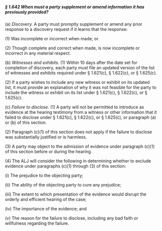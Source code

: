 ##### § 1.642 When must a party supplement or amend information it has previously provided? #####

(a) *Discovery.* A party must promptly supplement or amend any prior response to a discovery request if it learns that the response:

(1) Was incomplete or incorrect when made; or

(2) Though complete and correct when made, is now incomplete or incorrect in any material respect.

(b) *Witnesses and exhibits.* (1) Within 10 days after the date set for completion of discovery, each party must file an updated version of the list of witnesses and exhibits required under § 1.621(c), § 1.622(c), or § 1.625(c).

(2) If a party wishes to include any new witness or exhibit on its updated list, it must provide an explanation of why it was not feasible for the party to include the witness or exhibit on its list under § 1.621(c), § 1.622(c), or § 1.625(c).

(c) *Failure to disclose.* (1) A party will not be permitted to introduce as evidence at the hearing testimony from a witness or other information that it failed to disclose under § 1.621(c), § 1.622(c), or § 1.625(c), or paragraph (a) or (b) of this section.

(2) Paragraph (c)(1) of this section does not apply if the failure to disclose was substantially justified or is harmless.

(3) A party may object to the admission of evidence under paragraph (c)(1) of this section before or during the hearing.

(4) The ALJ will consider the following in determining whether to exclude evidence under paragraphs (c)(1) through (3) of this section:

(i) The prejudice to the objecting party;

(ii) The ability of the objecting party to cure any prejudice;

(iii) The extent to which presentation of the evidence would disrupt the orderly and efficient hearing of the case;

(iv) The importance of the evidence; and

(v) The reason for the failure to disclose, including any bad faith or willfulness regarding the failure.
